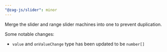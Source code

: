 ```yaml
---
"@zag-js/slider": minor
---
```


Merge the slider and range slider machines into one to prevent duplication.

Some notable changes:

- `value` and `onValueChange` type has been updated to be `number[]`
